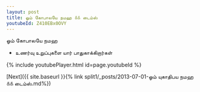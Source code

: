 ```yaml
---
layout: post
title: ஓம் கோபாலயே நமஹ ௧௧ டைம்ஸ்
youtubeId: Z410EBx0OVY
---
```

 
 
 ஓம் கோபாலயே நமஹ  
 
 -  உணர்வு உறுப்புகளை யார் பாதுகாக்கிறார்கள் 
 
  
 
  
 
 
 
 
 
 


{% include youtubePlayer.html id=page.youtubeId %}
 
[Next]({{ site.baseurl }}{% link  split1/_posts/2013-07-01-ஓம் யுகாதிபய நமஹ ௧௧ டைம்ஸ்.md%})
 
